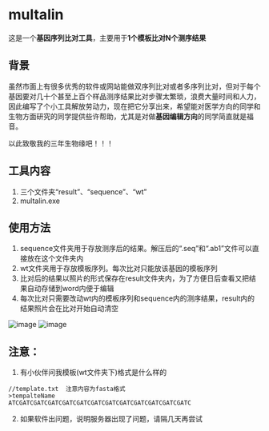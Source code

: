 # multalin
这是一个**基因序列比对工具**，主要用于**1个模板比对N个测序结果**
## 背景
虽然市面上有很多优秀的软件或网站能做双序列比对或者多序列比对，但对于每个基因要对几十个甚至上百个样品测序结果比对步骤太繁琐，浪费大量时间和人力，因此编写了个小工具解放劳动力，现在把它分享出来，希望能对医学方向的同学和生物方面研究的同学提供些许帮助，尤其是对做**基因编辑方向**的同学简直就是福音。

以此致敬我的三年生物缘吧！！！

## 工具内容
1. 三个文件夹“result”、“sequence”、“wt”
2. multalin.exe

## 使用方法
1. sequence文件夹用于存放测序后的结果。解压后的“.seq”和“.ab1”文件可以直接放在这个文件夹内
2. wt文件夹用于存放模板序列。每次比对只能放该基因的模板序列
3. 比对后的结果以照片的形式保存在result文件夹内，为了方便日后查看又把结果自动存储到word内便于编辑
4. 每次比对只需要改动wt内的模板序列和sequence内的测序结果，result内的结果照片会在比对开始自动清空

![image](https://user-images.githubusercontent.com/113836412/190904212-6efd6790-153a-4b71-a174-9cb04ca284bc.png)
![image](https://user-images.githubusercontent.com/113836412/190904381-403f7238-171b-4552-9dd9-3b486d41d986.png)
## 注意：
1. 有小伙伴问我模板(wt文件夹下)格式是什么样的
```
//template.txt	注意内容为fasta格式
>tempalteName   
ATCGATCGATCGATCGATCGATCGATCGATCGATCGATCGATCGATCGATC
```
2. 如果软件出问题，说明服务器出现了问题，请隔几天再尝试
